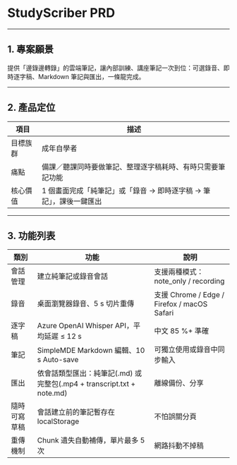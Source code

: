 # StudyScriber PRD

---

## 1. 專案願景

提供「邊錄邊轉錄」的雲端筆記，讓內部訓練、講座筆記一次到位：可選錄音、即時逐字稿、Markdown 筆記與匯出，一條龍完成。

---

## 2. 產品定位

| 項目     | 描述                                                               |
| -------- | ------------------------------------------------------------------ |
| 目標族群 | 成年自學者                                                         |
| 痛點     | 備課／聽課同時要做筆記、整理逐字稿耗時、有時只需要筆記功能         |
| 核心價值 | 1 個畫面完成「純筆記」或「錄音 → 即時逐字稿 → 筆記」，課後一鍵匯出 |

---

## 3. 功能列表

| 類別         | 功能                                                                   | 說明                                        |
| ------------ | ---------------------------------------------------------------------- | ------------------------------------------- |
| 會話管理     | 建立純筆記或錄音會話                                                   | 支援兩種模式：note_only / recording         |
| 錄音         | 桌面瀏覽器錄音、5 s 切片重傳                                           | 支援 Chrome / Edge / Firefox / macOS Safari |
| 逐字稿       | Azure OpenAI Whisper API，平均延遲 ≤ 12 s                              | 中文 85 %+ 準確                             |
| 筆記         | SimpleMDE Markdown 編輯、10 s Auto-save                                | 可獨立使用或錄音中同步輸入                  |
| 匯出         | 依會話類型匯出：純筆記(.md) 或 完整包(.mp4 + transcript.txt + note.md) | 離線備份、分享                              |
| 隨時可寫草稿 | 會話建立前的筆記暫存在 localStorage                                    | 不怕誤關分頁                                |
| 重傳機制     | Chunk 遺失自動補傳，單片最多 5 次                                      | 網路抖動不掉稿                              |
